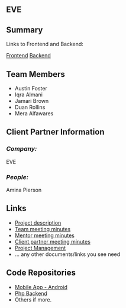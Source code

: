 ## EVE  

## **Summary**
Links to Frontend and Backend:

[Frontend](https://github.com/ialmani/EVE-Front-End/tree/1.0.0)
[Backend](https://github.com/ialmani/EVE-Back-End/tree/1.0.0)

## **Team Members**

- Austin Foster
- Iqra Almani
- Jamari Brown
- Duan Rollins
- Mera Alfawares

## **Client Partner Information**

### *Company:*
EVE

### *People:*
Amina Pierson 

## **Links**

- [Project description](ProjectDescription.md)
- [Team meeting minutes](MeetingMinutes/Team)
- [Mentor meeting minutes](MeetingMinutes/Mentor)
- [Client partner meeting minutes](MeetingMinutes/ClientPartner)
- [Project Management](https://github.com/ialmani/EVE/projects/2)
- ... any other documents/links you see need

## **Code Repositories**

- [Mobile App - Android](https://www.github.com/WHEREEVER_THE_ANDROID_CODE_IS/)
- [Php Backend](https://www.github.com/WHEREEVER_THE_PHP_CODE_IS)
- Others if more.

